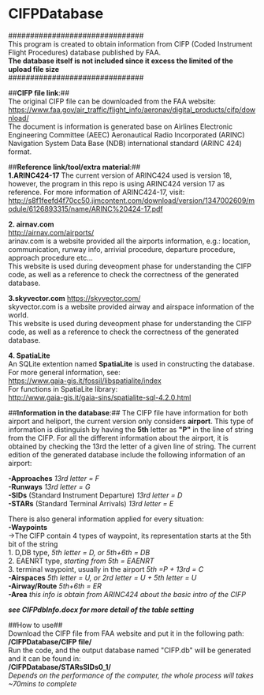 # CIFPDatabase  
###############################  
This program is created to obtain information from CIFP (Coded Instrument Flight Procedures) database published by FAA.  
**The database itself is not included since it excess the limited of the upload file size**  
###############################  
  


##**CIFP file link**:##  
The original CIFP file can be downloaded from the FAA website:  
https://www.faa.gov/air_traffic/flight_info/aeronav/digital_products/cifp/download/  
The document is information is generated base on Airlines Electronic Engineering Committee (AEEC) Aeronautical Radio Incorporated (ARINC) Navigation System Data Base (NDB) international standard (ARINC 424) format. 
  


##**Reference link/tool/extra material**:##  
**1.ARINC424-17**
The current version of ARINC424 used is version 18, however, the program in this repo is using ARINC424 version 17 as reference. For more information of ARINC424-17, visit:  
http://s8f1feefd4f70cc50.jimcontent.com/download/version/1347002609/module/6126893315/name/ARINC%20424-17.pdf  
  

**2. airnav.com**  
http://airnav.com/airports/  
arinav.com is a website provided all the airports information, e.g.: location, communication, runway info, arrivial procedure, departure procedure, approach procedure etc...  
This website is used during deveopment phase for understanding the CIFP code, as well as a reference to check the correctness of the generated database.  
  

**3.skyvector.com**
https://skyvector.com/  
skyvector.com is a website provided airway and airspace information of the world.  
This website is used during deveopment phase for understanding the CIFP code, as well as a reference to check the correctness of the generated database.  
  
  
**4. SpatiaLite**  
An SQLite extention named **SpatiaLite** is used in constructing the database.  
For more general information, see:  
https://www.gaia-gis.it/fossil/libspatialite/index  
For functions in SpatiaLite library:  
http://www.gaia-gis.it/gaia-sins/spatialite-sql-4.2.0.html  

  
##**Information in the database**:## 
The CIFP file have information for both airport and heliport, the current version only considers **airport**. This type of information is distinguish by having the **5th** letter as **"P"** in the line of string from the CIFP. 
For all the different information about the airport, it is obtained by checking the 13rd the letter of a given line of string. 
The current edition of the generated database include the following information of an airport:  

**-Approaches** *13rd letter = F*  
**-Runways** *13rd letter = G*  
**-SIDs** (Standard Instrument Departure) *13rd letter = D*  
**-STARs** (Standard Terminal Arrivals) *13rd letter = E*  
  
There is also general information applied for every situation:  
**-Waypoints**  
     ->The CIFP contain 4 types of waypoint, its representation starts at the 5th bit of the string  
       1. D,DB type, *5th letter = D, or 5th+6th = DB*  
       2. EAENRT type, *starting from 5th = EAENRT*  
       3. terminal waypoint, usually in the airport *5th =P + 13rd = C*  
**-Airspaces** *5th letter = U, or 2rd letter = U + 5th letter = U*  
**-Airway/Route** *5th+6th = ER*  
**-Area** *this info is obtain from ARINC424 about the basic intro of the CIFP*  

***see CIFPdbInfo.docx for more detail of the table setting***

  

##How to use##    
Download the CIFP file from FAA website and put it in the following path:  
**/CIFPDatabase/CIFP file/**  
Run the code, and the output database named "CIFP.db" will be generated and it can be found in:  
**/CIFPDatabase/STARsSIDs0_1/**  
*Depends on the performance of the computer, the whole process will takes ~70mins to complete*

